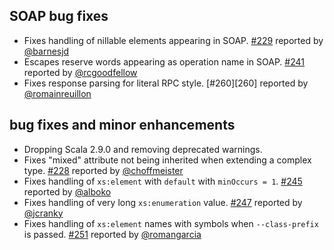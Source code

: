   [228]: https://github.com/eed3si9n/scalaxb/issues/228
  [229]: https://github.com/eed3si9n/scalaxb/issues/229
  [241]: https://github.com/eed3si9n/scalaxb/issues/241
  [245]: https://github.com/eed3si9n/scalaxb/issues/245
  [247]: https://github.com/eed3si9n/scalaxb/issues/247
  [251]: https://github.com/eed3si9n/scalaxb/issues/251
  [@choffmeister]: https://github.com/choffmeister
  [@barnesjd]: https://github.com/barnesjd
  [@jcranky]: https://github.com/jcranky
  [@rcgoodfellow]: https://github.com/rcgoodfellow
  [@romainreuillon]: https://github.com/romainreuillon
  [@alboko]: https://github.com/alboko
  [@romangarcia]: https://github.com/romangarcia

## SOAP bug fixes

- Fixes handling of nillable elements appearing in SOAP. [#229][229] reported by [@barnesjd][@barnesjd]
- Escapes reserve words appearing as operation name in SOAP. [#241][241] reported by [@rcgoodfellow][@rcgoodfellow] 
- Fixes response parsing for literal RPC style. [#260][260] reported by [@romainreuillon][@romainreuillon]

## bug fixes and minor enhancements

- Dropping Scala 2.9.0 and removing deprecated warnings.
- Fixes "mixed" attribute not being inherited when extending a complex type. [#228][228] reported by [@choffmeister][@choffmeister]
- Fixes handling of `xs:element` with `default` with `minOccurs = 1`. [#245][245] reported by [@alboko][@alboko]
- Fixes handling of very long `xs:enumeration` value. [#247][247] reported by [@jcranky][@jcranky]
- Fixes handling of `xs:element` names with symbols when `--class-prefix` is passed. [#251][251] reported by [@romangarcia][@romangarcia]
